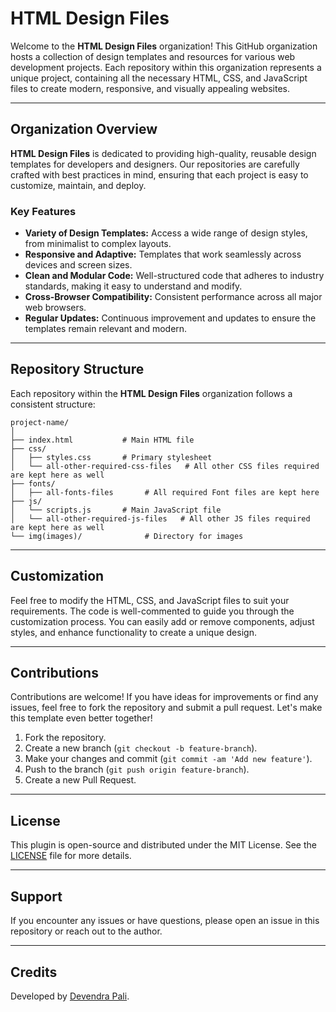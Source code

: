 # HTML Design Files

Welcome to the **HTML Design Files** organization! This GitHub organization hosts a collection of design templates and resources for various web development projects. 
Each repository within this organization represents a unique project, containing all the necessary HTML, CSS, and JavaScript files to create modern, responsive, and visually appealing websites.

---

## Organization Overview

**HTML Design Files** is dedicated to providing high-quality, reusable design templates for developers and designers. 
Our repositories are carefully crafted with best practices in mind, ensuring that each project is easy to customize, maintain, and deploy.

### Key Features

- **Variety of Design Templates:** Access a wide range of design styles, from minimalist to complex layouts.
- **Responsive and Adaptive:** Templates that work seamlessly across devices and screen sizes.
- **Clean and Modular Code:** Well-structured code that adheres to industry standards, making it easy to understand and modify.
- **Cross-Browser Compatibility:** Consistent performance across all major web browsers.
- **Regular Updates:** Continuous improvement and updates to ensure the templates remain relevant and modern.

---

## Repository Structure

Each repository within the **HTML Design Files** organization follows a consistent structure:

```plaintext
project-name/
│
├── index.html           # Main HTML file
├── css/
│   ├── styles.css       # Primary stylesheet
│   └── all-other-required-css-files   # All other CSS files required are kept here as well
├── fonts/
│   ├── all-fonts-files       # All required Font files are kept here
├── js/
│   └── scripts.js       # Main JavaScript file
│   └── all-other-required-js-files   # All other JS files required are kept here as well
└── img(images)/              # Directory for images

```
---

## Customization
Feel free to modify the HTML, CSS, and JavaScript files to suit your requirements. 
The code is well-commented to guide you through the customization process. 
You can easily add or remove components, adjust styles, and enhance functionality to create a unique design.

---

## Contributions
Contributions are welcome! 
If you have ideas for improvements or find any issues, feel free to fork the repository and submit a pull request. 
Let's make this template even better together!

1. Fork the repository.
2. Create a new branch (`git checkout -b feature-branch`).
3. Make your changes and commit (`git commit -am 'Add new feature'`).
4. Push to the branch (`git push origin feature-branch`).
5. Create a new Pull Request.

---

## License

This plugin is open-source and distributed under the MIT License. See the [LICENSE](LICENSE) file for more details.

---

## Support

If you encounter any issues or have questions, please open an issue in this repository or reach out to the author.

---

## Credits

Developed by [Devendra Pali](https://github.com/dp21369).
